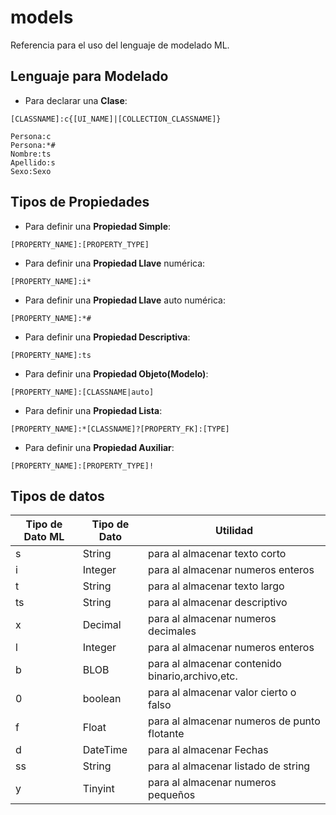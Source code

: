 # models
Referencia para el uso del lenguaje de modelado ML.

## Lenguaje para Modelado
* Para declarar una **Clase**:
```[ml]
[CLASSNAME]:c{[UI_NAME]|[COLLECTION_CLASSNAME]}
```
```[ml]
Persona:c
Persona:*#
Nombre:ts
Apellido:s
Sexo:Sexo
```
## Tipos de Propiedades

* Para definir una **Propiedad Simple**:
```[ml]
[PROPERTY_NAME]:[PROPERTY_TYPE]
```

* Para definir una **Propiedad Llave** numérica:
```[ml]
[PROPERTY_NAME]:i*
```
* Para definir una **Propiedad Llave** auto numérica:
```[ml]
[PROPERTY_NAME]:*#
```

* Para definir una **Propiedad Descriptiva**:
```[ml]
[PROPERTY_NAME]:ts
```



* Para definir una **Propiedad Objeto(Modelo)**:
```[ml]
[PROPERTY_NAME]:[CLASSNAME|auto]
```

* Para definir una **Propiedad Lista**:
```[ml]
[PROPERTY_NAME]:*[CLASSNAME]?[PROPERTY_FK]:[TYPE]
```
* Para definir una **Propiedad Auxiliar**:
```[ml]
[PROPERTY_NAME]:[PROPERTY_TYPE]!
```

## Tipos de datos

Tipo de Dato ML | Tipo de Dato |Utilidad
------------------|--------------|-----------
s|	String	|para al almacenar texto corto
i|	Integer	|para al almacenar numeros enteros
t|	String	|para al almacenar texto largo
ts|	String	|para al almacenar descriptivo
x|	Decimal	|para al almacenar numeros decimales
l|	Integer	|para al almacenar numeros enteros
b|	BLOB	|para al almacenar contenido binario,archivo,etc.
0|	boolean	|para al almacenar valor cierto o falso
f|	Float	|para al almacenar numeros de punto flotante
d|	DateTime	|para al almacenar Fechas
ss|	String	|para al almacenar listado de string
y|	Tinyint	|para al almacenar numeros pequeños